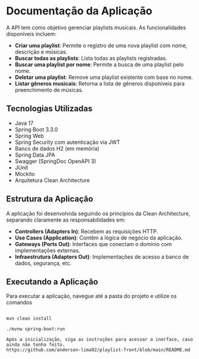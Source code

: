 # Documentação da Aplicação

A API tem como objetivo gerenciar playlists musicais. As funcionalidades disponíveis incluem:

- **Criar uma playlist**: Permite o registro de uma nova playlist com nome, descrição e músicas.
- **Buscar todas as playlists**: Lista todas as playlists registradas.
- **Buscar uma playlist por nome**: Permite a busca de uma playlist pelo nome.
- **Deletar uma playlist**: Remove uma playlist existente com base no nome.
- **Listar gêneros musicais**: Retorna a lista de gêneros disponíveis para preenchimento de músicas.

## Tecnologias Utilizadas

- Java 17
- Spring Boot 3.3.0
- Spring Web
- Spring Security com autenticação via JWT
- Banco de dados H2 (em memória)
- Spring Data JPA
- Swagger (SpringDoc OpenAPI 3)
- JUnit
- Mockito
- Arquitetura Clean Architecture

## Estrutura da Aplicação

A aplicação foi desenvolvida seguindo os princípios da Clean Architecture, separando claramente as responsabilidades em:

- **Controllers (Adapters In)**: Recebem as requisições HTTP.
- **Use Cases (Application)**: Contêm a lógica de negócio da aplicação.
- **Gateways (Ports Out)**: Interfaces que conectam o domínio com implementações externas.
- **Infraestrutura (Adapters Out)**: Implementações de acesso a banco de dados, segurança, etc.

## Executando a Aplicação

Para executar a aplicação, navegue até a pasta do projeto e utilize os comandos

```bash:

mvn clean install

./mvnw spring-boot:run

Após a inicialização, siga as instruções para acessar a inerface, caso ainda não tenha feito.
https://github.com/anderson-lima92/playlist-front/blob/main/README.md
